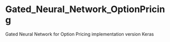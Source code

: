 # Gated_Neural_Network_OptionPricing
Gated Neural Network for Option Pricing implementation version Keras
